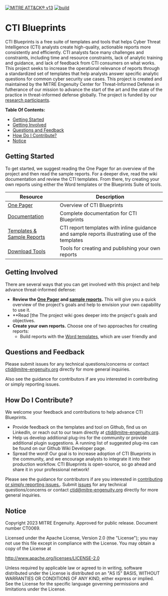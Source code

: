 [![MITRE ATT&CK® v13](https://img.shields.io/badge/MITRE%20ATT%26CK®-v13-red)](https://attack.mitre.org/versions/v13/)
[![build](https://github.com/center-for-threat-informed-defense/cti-blueprints/actions/workflows/build.yml/badge.svg)](https://github.com/center-for-threat-informed-defense/cti-blueprints/actions/workflows/build.yml)

# CTI Blueprints

CTI Blueprints is a free suite of templates and tools that helps Cyber Threat
Intelligence (CTI) analysts create high-quality, actionable reports more consistently
and efficiently. CTI analysts face many challenges and constraints, including time and
resource constraints, lack of analytic training and guidance, and lack of feedback from
CTI consumers on what works. This project seeks to increase the operational relevance of
reports through a standardized set of templates that help analysts answer specific
analytic questions for common cyber security use cases. This project is created and
maintained by the MITRE Engenuity Center for Threat-Informed Defense in futherance of
our mission to advance the start of the art and the state of the practice in
threat-informed defense globally. The project is funded by our [research participants](https://mitre-engenuity.org/blog/2023/06/12/cti-blueprints/#research-participants).

**Table Of Contents:**

- [Getting Started](#getting-started)
- [Getting Involved](#getting-involved)
- [Questions and Feedback](#questions-and-feedback)
- [How Do I Contribute?](#how-do-i-contribute)
- [Notice](#notice)

## Getting Started

To get started, we suggest reading the One Pager for an overview of the project and
then read the sample reports. For a deeper dive, read the wiki documentation and review
the CTI templates. From there, try creating your own reports using either the Word
templates or the Blueprints Suite of tools.

| Resource                                                                                                              | Description                                                                                    |
| --------------------------------------------------------------------------------------------------------------------- | ---------------------------------------------------------------------------------------------- |
| [One Pager](https://hubs.ly/Q01SYBjK0)                                                                                | Overview of CTI Blueprints                                                                     |
| [Documentation](https://github.com/center-for-threat-informed-defense/cti-blueprints/wiki)                            | Complete documentation for CTI Blueprints                                                      |
| [Templates & Sample Reports](https://github.com/center-for-threat-informed-defense/cti-blueprints/wiki/CTI-Templates) | CTI report templates with inline guidance and sample reports illustrating use of the templates |
| [Download Tools](https://github.com/center-for-threat-informed-defense/cti-blueprints/releases)                       | Tools for creating and publishing your own reports                                             |

## Getting Involved

There are several ways that you can get involved with this project and help advance
threat-informed defense:

- **Review the [One Pager](https://hubs.ly/Q01SYBjK0) and [sample reports](./samples).**
  This will give you a quick overview of the project's goals and help to envision your
  own capability to use it.
- **Read [the
  The project wiki goes deeper into the project's goals and objectives.
- **Create your own reports.** Choose one of two approaches for creating reports:
  - Build reports with the [Word templates](./templates), which are user friendly and
## Questions and Feedback

Please submit issues for any technical questions/concerns or contact
ctid@mitre-engenuity.org directly for more general inquiries.

Also see the guidance for contributors if are you interested in contributing or simply
reporting issues.

## How Do I Contribute?

We welcome your feedback and contributions to help advance CTI Blueprints.

- Provide feedback on the templates and tool on Github, find us on LinkedIn, or reach
  out to our team directly at ctid@mitre-engenuity.org.
- Help us develop additional plug-ins for the community or provide additional plugin
  suggestions. A running list of suggested plug-ins can be found on our Github Wiki
  Developer page.
- Spread the word! Our goal is to increase adoption of CTI Blueprints in the community,
  and we encourage analysts to integrate it into their production workflow. CTI
  Blueprints is open-source, so go ahead and share it in your professional network!

Please see the guidance for contributors if are you interested in [contributing or
simply reporting issues.](/CONTRIBUTING.md). Submit
[issues](https://github.com/center-for-threat-informed-defense/cti_blueprints/issues)
for any technical questions/concerns or contact ctid@mitre-engenuity.org directly for
more general inquiries.

## Notice

Copyright 2023 MITRE Engenuity. Approved for public release. Document number CT0069.


Licensed under the Apache License, Version 2.0 (the "License"); you may not use this
file except in compliance with the License. You may obtain a copy of the License at

http://www.apache.org/licenses/LICENSE-2.0

Unless required by applicable law or agreed to in writing, software distributed under
the License is distributed on an "AS IS" BASIS, WITHOUT WARRANTIES OR CONDITIONS OF ANY
KIND, either express or implied. See the License for the specific language governing
permissions and limitations under the License.
